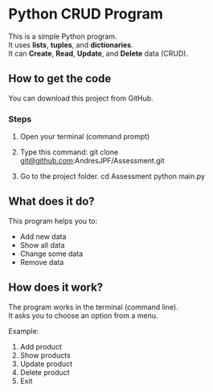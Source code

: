 # Python CRUD Program

This is a simple Python program.  
It uses **lists**, **tuples**, and **dictionaries**.  
It can **Create**, **Read**, **Update**, and **Delete** data (CRUD).

## How to get the code

You can download this project from GitHub.

### Steps

1. Open your terminal (command prompt)  

2. Type this command:
   git clone git@github.com:AndresJPF/Assessment.git
   
3. Go to the project folder.
    cd Assessment
    python main.py


## What does it do?

This program helps you to:

- Add new data
- Show all data
- Change some data
- Remove data


## How does it work?

The program works in the terminal (command line).  
It asks you to choose an option from a menu.

Example:

1. Add product  
2. Show products  
3. Update product  
4. Delete product  
5. Exit  
